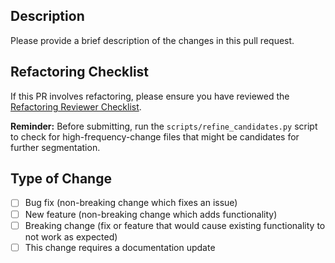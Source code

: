 ## Description

Please provide a brief description of the changes in this pull request.

## Refactoring Checklist

If this PR involves refactoring, please ensure you have reviewed the [Refactoring Reviewer Checklist](docs/reviewer_checklist.md).

**Reminder:** Before submitting, run the `scripts/refine_candidates.py` script to check for high-frequency-change files that might be candidates for further segmentation.

## Type of Change

- [ ] Bug fix (non-breaking change which fixes an issue)
- [ ] New feature (non-breaking change which adds functionality)
- [ ] Breaking change (fix or feature that would cause existing functionality to not work as expected)
- [ ] This change requires a documentation update